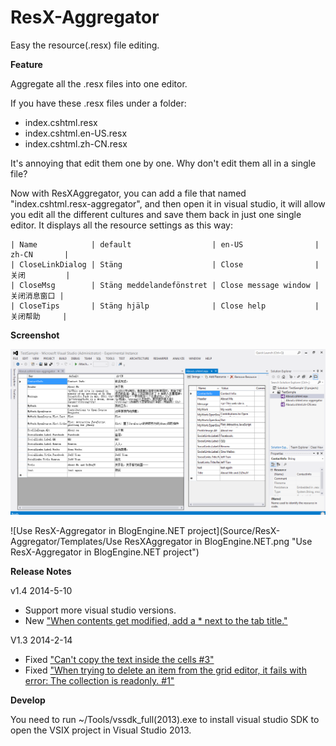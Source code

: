 ResX-Aggregator
===============

Easy the resource(.resx) file editing. 

**Feature**

Aggregate all the .resx files into one editor.

If you have these .resx files under a folder:
- index.cshtml.resx
- index.cshtml.en-US.resx
- index.cshtml.zh-CN.resx

It's annoying that edit them one by one. Why don't edit them all in a single file?

Now with ResXAggregator, you can add a file that named "index.cshtml.resx-aggregator", and then open it in visual studio, it will allow you edit all the different cultures and save them back in just one single editor. It displays all the resource settings as this way:

	| Name            | default                  | en-US                | zh-CN       |
	| CloseLinkDialog | Stäng                    | Close                | 关闭         |
	| CloseMsg        | Stäng meddelandefönstret | Close message window | 关闭消息窗口 |
	| CloseTips       | Stäng hjälp              | Close help           | 关闭帮助     |

**Screenshot**

![Screenshot for ResXAggregator's UI](Source/ResX-Aggregator/Templates/ResXAggregator.png "Screenshot for ResXAggregator's UI")

![Use ResX-Aggregator in BlogEngine.NET project](Source/ResX-Aggregator/Templates/Use ResXAggregator in BlogEngine.NET.png "Use ResX-Aggregator in BlogEngine.NET project")

**Release Notes**

v1.4	2014-5-10
- Support more visual studio versions.
- New ["When contents get modified, add a * next to the tab title."](https://github.com/Jeff-Tian/ResX-Aggregator/issues/5)

V1.3	2014-2-14
- Fixed ["Can't copy the text inside the cells #3"](https://github.com/Jeff-Tian/ResX-Aggregator/issues/3)
- Fixed ["When trying to delete an item from the grid editor, it fails with error: The collection is readonly. #1"](https://github.com/Jeff-Tian/ResX-Aggregator/issues/1)

**Develop**

You need to run ~/Tools/vssdk_full(2013).exe to install visual studio SDK to open the VSIX project in Visual Studio 2013.